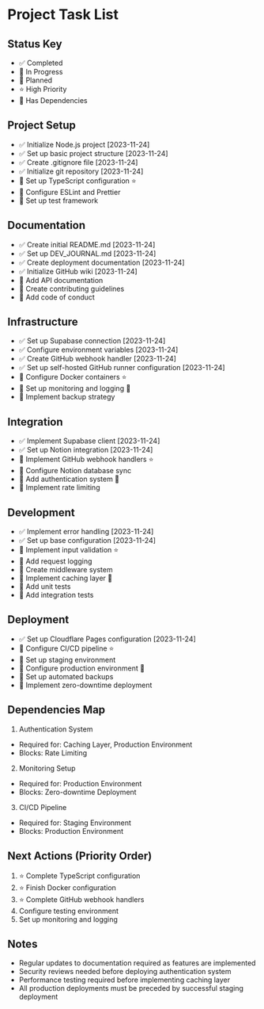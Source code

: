 # Project Task List

## Status Key
- ✅ Completed
- 🔄 In Progress
- 📅 Planned
- ⭐ High Priority
- 🔗 Has Dependencies

## Project Setup
- ✅ Initialize Node.js project [2023-11-24]
- ✅ Set up basic project structure [2023-11-24]
- ✅ Create .gitignore file [2023-11-24]
- ✅ Initialize git repository [2023-11-24]
- 🔄 Set up TypeScript configuration ⭐
- 📅 Configure ESLint and Prettier
- 📅 Set up test framework

## Documentation
- ✅ Create initial README.md [2023-11-24]
- ✅ Set up DEV_JOURNAL.md [2023-11-24]
- ✅ Create deployment documentation [2023-11-24]
- ✅ Initialize GitHub wiki [2023-11-24]
- 🔄 Add API documentation
- 📅 Create contributing guidelines
- 📅 Add code of conduct

## Infrastructure
- ✅ Set up Supabase connection [2023-11-24]
- ✅ Configure environment variables [2023-11-24]
- ✅ Create GitHub webhook handler [2023-11-24]
- ✅ Set up self-hosted GitHub runner configuration [2023-11-24]
- 🔄 Configure Docker containers ⭐
- 📅 Set up monitoring and logging 🔗
- 📅 Implement backup strategy

## Integration
- ✅ Implement Supabase client [2023-11-24]
- ✅ Set up Notion integration [2023-11-24]
- 🔄 Implement GitHub webhook handlers ⭐
- 🔄 Configure Notion database sync
- 📅 Add authentication system 🔗
- 📅 Implement rate limiting

## Development
- ✅ Implement error handling [2023-11-24]
- ✅ Set up base configuration [2023-11-24]
- 🔄 Implement input validation ⭐
- 🔄 Add request logging
- 📅 Create middleware system
- 📅 Implement caching layer 🔗
- 📅 Add unit tests
- 📅 Add integration tests

## Deployment
- ✅ Set up Cloudflare Pages configuration [2023-11-24]
- 🔄 Configure CI/CD pipeline ⭐
- 🔄 Set up staging environment
- 📅 Configure production environment 🔗
- 📅 Set up automated backups
- 📅 Implement zero-downtime deployment

## Dependencies Map
1. Authentication System
- Required for: Caching Layer, Production Environment
- Blocks: Rate Limiting

2. Monitoring Setup
- Required for: Production Environment
- Blocks: Zero-downtime Deployment

3. CI/CD Pipeline
- Required for: Staging Environment
- Blocks: Production Environment

## Next Actions (Priority Order)
1. ⭐ Complete TypeScript configuration
2. ⭐ Finish Docker configuration
3. ⭐ Complete GitHub webhook handlers
4. Configure testing environment
5. Set up monitoring and logging

## Notes
- Regular updates to documentation required as features are implemented
- Security reviews needed before deploying authentication system
- Performance testing required before implementing caching layer
- All production deployments must be preceded by successful staging deployment

